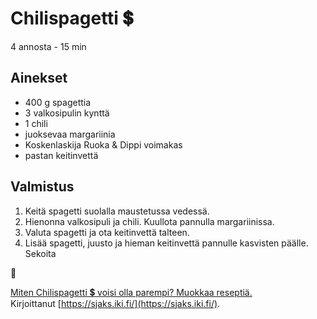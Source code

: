# Chilispagetti 💲
4 annosta - 15 min


## Ainekset
- 400 g spagettia
- 3 valkosipulin kynttä
- 1 chili
- juoksevaa margariinia
- Koskenlaskija Ruoka & Dippi voimakas
- pastan keitinvettä


## Valmistus
1. Keitä spagetti suolalla maustetussa vedessä.
2. Hienonna valkosipuli ja chili. Kuullota pannulla margariinissa.
3. Valuta spagetti ja ota keitinvettä talteen.
4. Lisää spagetti, juusto ja hieman keitinvettä pannulle kasvisten päälle. Sekoita

🥛

[Miten Chilispagetti 💲 voisi olla parempi? Muokkaa reseptiä.](https://github.com/sjaks/cookbook/edit/master/src/chilispagetti.md)  
Kirjoittanut [https://sjaks.iki.fi/](https://sjaks.iki.fi/).